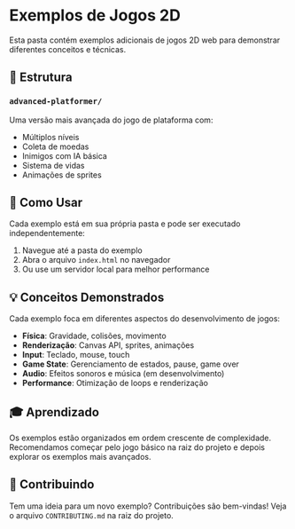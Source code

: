 # Exemplos de Jogos 2D

Esta pasta contém exemplos adicionais de jogos 2D web para demonstrar diferentes conceitos e técnicas.

## 📁 Estrutura

### `advanced-platformer/`
Uma versão mais avançada do jogo de plataforma com:
- Múltiplos níveis
- Coleta de moedas
- Inimigos com IA básica
- Sistema de vidas
- Animações de sprites

## 🚀 Como Usar

Cada exemplo está em sua própria pasta e pode ser executado independentemente:

1. Navegue até a pasta do exemplo
2. Abra o arquivo `index.html` no navegador
3. Ou use um servidor local para melhor performance

## 💡 Conceitos Demonstrados

Cada exemplo foca em diferentes aspectos do desenvolvimento de jogos:

- **Física**: Gravidade, colisões, movimento
- **Renderização**: Canvas API, sprites, animações
- **Input**: Teclado, mouse, touch
- **Game State**: Gerenciamento de estados, pause, game over
- **Audio**: Efeitos sonoros e música (em desenvolvimento)
- **Performance**: Otimização de loops e renderização

## 🎓 Aprendizado

Os exemplos estão organizados em ordem crescente de complexidade. Recomendamos começar pelo jogo básico na raiz do projeto e depois explorar os exemplos mais avançados.

## 🤝 Contribuindo

Tem uma ideia para um novo exemplo? Contribuições são bem-vindas! Veja o arquivo `CONTRIBUTING.md` na raiz do projeto.
